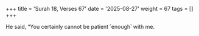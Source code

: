 +++
title = 'Surah 18, Verses 67'
date = '2025-08-27'
weight = 67
tags = []
+++

He said, “You certainly cannot be patient ˹enough˺ with me.